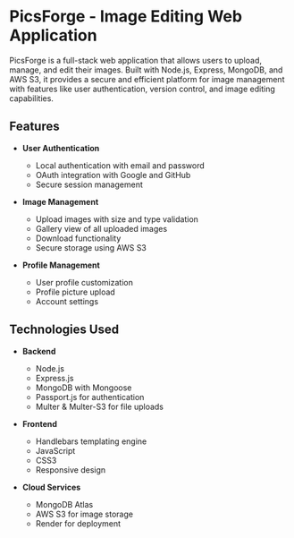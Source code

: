 # PicsForge - Image Editing Web Application

PicsForge is a full-stack web application that allows users to upload, manage, and edit their images. Built with Node.js, Express, MongoDB, and AWS S3, it provides a secure and efficient platform for image management with features like user authentication, version control, and image editing capabilities.

## Features

- **User Authentication**
  - Local authentication with email and password
  - OAuth integration with Google and GitHub
  - Secure session management

- **Image Management**
  - Upload images with size and type validation
  - Gallery view of all uploaded images
  - Download functionality
  - Secure storage using AWS S3

- **Profile Management**
  - User profile customization
  - Profile picture upload
  - Account settings

## Technologies Used

- **Backend**
  - Node.js
  - Express.js
  - MongoDB with Mongoose
  - Passport.js for authentication
  - Multer & Multer-S3 for file uploads

- **Frontend**
  - Handlebars templating engine
  - JavaScript
  - CSS3
  - Responsive design

- **Cloud Services**
  - MongoDB Atlas
  - AWS S3 for image storage
  - Render for deployment